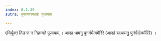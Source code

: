 ```yaml
---
index: 8.1.39
sutra: तुपश्यपश्यताहैः पूजायाम्

---
```

 एभिर्युक्तं तिङन्तं न निहन्यते पूजायाम् । आदह धामनु पुनर्गर्भत्वमेरिरे (आदह॑ स्व॒धामनु॒ पुन॑र्गर्भ॒त्वमे॑रिरे) ।